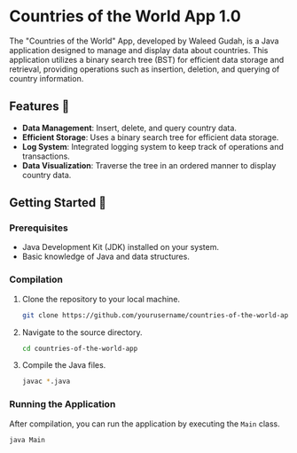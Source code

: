 # Countries of the World App 1.0

The "Countries of the World" App, developed by Waleed Gudah, is a Java application designed to manage and display data about countries. This application utilizes a binary search tree (BST) for efficient data storage and retrieval, providing operations such as insertion, deletion, and querying of country information.

## Features 🌟

- **Data Management**: Insert, delete, and query country data.
- **Efficient Storage**: Uses a binary search tree for efficient data storage.
- **Log System**: Integrated logging system to keep track of operations and transactions.
- **Data Visualization**: Traverse the tree in an ordered manner to display country data.

## Getting Started 🚀

### Prerequisites

- Java Development Kit (JDK) installed on your system.
- Basic knowledge of Java and data structures.

### Compilation

1. Clone the repository to your local machine.
    ```bash
    git clone https://github.com/yourusername/countries-of-the-world-app.git
    ```

2. Navigate to the source directory.
    ```bash
    cd countries-of-the-world-app
    ```

3. Compile the Java files.
    ```bash
    javac *.java
    ```

### Running the Application

After compilation, you can run the application by executing the `Main` class.

```bash
java Main
